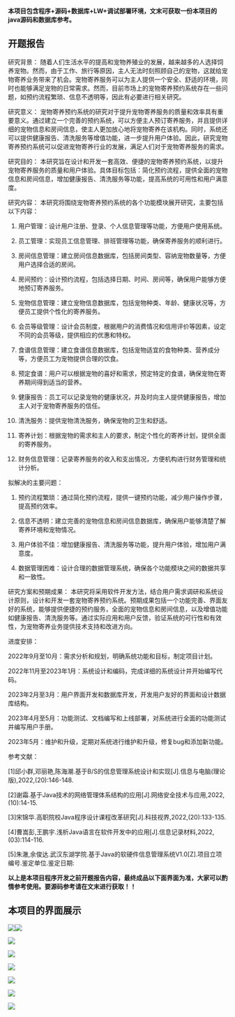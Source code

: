 ****本项目包含程序+源码+数据库+LW+调试部署环境，文末可获取一份本项目的java源码和数据库参考。****

## ******开题报告******

研究背景：
随着人们生活水平的提高和宠物养殖业的发展，越来越多的人选择饲养宠物。然而，由于工作、旅行等原因，主人无法时刻照顾自己的宠物，这就给宠物寄养业务带来了机会。宠物寄养服务可以为主人提供一个安全、舒适的环境，同时也能够满足宠物的日常需求。然而，目前市场上的宠物寄养预约系统存在一些问题，如预约流程繁琐、信息不透明等，因此有必要进行相关研究。

研究意义：
宠物寄养预约系统的研究对于提升宠物寄养服务的质量和效率具有重要意义。通过建立一个完善的预约系统，可以方便主人预订寄养服务，并且提供详细的宠物信息和房间信息，使主人更加放心地将宠物寄养在该机构。同时，系统还可以提供健康报告、清洗服务等增值功能，进一步提升用户体验。因此，研究宠物寄养预约系统可以促进宠物寄养行业的发展，满足人们对于宠物寄养服务的需求。

研究目的：
本研究旨在设计和开发一套高效、便捷的宠物寄养预约系统，以提升宠物寄养服务的质量和用户体验。具体目标包括：简化预约流程，提供全面的宠物信息和房间信息，增加健康报告、清洗服务等功能，提高系统的可用性和用户满意度。

研究内容： 本研究将围绕宠物寄养预约系统的各个功能模块展开研究，主要包括以下内容：

  1. 用户管理：设计用户注册、登录、个人信息管理等功能，方便用户使用系统。

  2. 员工管理：实现员工信息管理、排班管理等功能，确保寄养服务的顺利进行。

  3. 房间信息管理：建立房间信息数据库，包括房间类型、容纳宠物数量等，方便用户选择合适的房间。

  4. 房间预约：设计预约流程，包括选择日期、时间、房间等，确保用户能够方便地预订寄养服务。

  5. 宠物信息管理：建立宠物信息数据库，包括宠物种类、年龄、健康状况等，方便员工提供个性化的寄养服务。

  6. 会员等级管理：设计会员制度，根据用户的消费情况和信用评价等因素，设定不同的会员等级，提供相应的优惠和特权。

  7. 食谱信息管理：建立食谱信息数据库，包括宠物适宜的食物种类、营养成分等，方便员工为宠物提供合理的饮食。

  8. 预定食谱：用户可以根据宠物的喜好和需求，预定特定的食谱，确保宠物在寄养期间得到适当的营养。

  9. 健康报告：员工可以记录宠物的健康状况，并及时向主人提供健康报告，增加主人对于宠物寄养服务的信任。

  10. 清洗服务：提供宠物清洗服务，确保宠物的卫生和舒适。

  11. 寄养计划：根据宠物的需求和主人的要求，制定个性化的寄养计划，提供全面的寄养服务。

  12. 财务信息管理：记录寄养服务的收入和支出情况，方便机构进行财务管理和统计分析。

拟解决的主要问题：

  1. 预约流程繁琐：通过简化预约流程，提供一键预约功能，减少用户操作步骤，提高预约效率。

  2. 信息不透明：建立完善的宠物信息和房间信息数据库，确保用户能够清楚了解寄养环境和宠物情况。

  3. 用户体验不佳：增加健康报告、清洗服务等功能，提升用户体验，增加用户满意度。

  4. 数据管理困难：设计合理的数据管理系统，确保各个功能模块之间的数据共享和一致性。

研究方案和预期成果：
本研究将采用软件开发方法，结合用户需求调研和系统设计原则，设计和开发一套宠物寄养预约系统。预期成果包括一个功能完善、界面友好的系统，能够提供便捷的预约服务，全面的宠物信息和房间信息，以及增值功能如健康报告、清洗服务等。通过实际应用和用户反馈，验证系统的可行性和有效性，为宠物寄养业务提供技术支持和改进方向。

进度安排：

2022年9月至10月：需求分析和规划，明确系统功能和目标，制定项目计划。

2022年11月至2023年1月：系统设计和编码，完成详细的系统设计并开始编写代码。

2023年2月至3月：用户界面开发和数据库开发，开发用户友好的界面和设计数据库结构。

2023年4月至5月：功能测试、文档编写和上线部署，对系统进行全面的功能测试并编写用户手册。

2023年5月：维护和升级，定期对系统进行维护和升级，修复bug和添加新功能。

参考文献：

[1]邱小群,邓丽艳,陈海潮.基于B/S的信息管理系统设计和实现[J].信息与电脑(理论版),2022,(20):146-148.

[2]谢霜.基于Java技术的网络管理体系结构的应用[J].网络安全技术与应用,2022,(10):14-15.

[3]宋锦华.高职院校Java程序设计课程改革研究[J].科技视界,2022,(20):133-135.

[4]曹嵩彭,王鹏宇.浅析Java语言在软件开发中的应用[J].信息记录材料,2022,(03):114-116.

[5]朱澈,余俊达.武汉东湖学院.基于Java的软硬件信息管理系统V1.0[Z].项目立项编号.鉴定单位.鉴定日期:

****以上是本项目程序开发之前开题报告内容，最终成品以下面界面为准，大家可以酌情参考使用。要源码参考请在文末进行获取！！****

## ******本项目的界面展示******

![](./res/a1f0ae4cd69148dd957c70dd02579f27.png)![](./res/afec42aeefde4866a245b7874a7a0840.png)

![](./res/88f9d989ccec4bf0887714a5058b0247.png)

![](./res/8acbc03c38964b2c9d3538442aa8f547.png)

![](./res/02b4e064e34d4c4a9112e846893f211c.png)

![](./res/f140f1274b9b48ef8963084345e72725.png)

![](./res/ae1589b974e446faa3c1ba6ed724cb8c.png)

![](./res/28ab734007e64b4d84d92dd910c94182.png)

